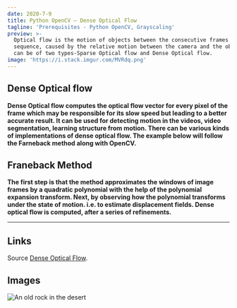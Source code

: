 ```yaml
---
date: 2020-7-9
title: Python OpenCV – Dense Optical Flow
tagline: 'Prerequisites - Python OpenCV, Grayscaling'
preview: >-
  Optical flow is the motion of objects between the consecutive frames of the
  sequence, caused by the relative motion between the camera and the object. It
  can be of two types-Sparse Optical flow and Dense Optical flow.
image: 'https://i.stack.imgur.com/MVRdq.png'
---
```


## Dense Optical flow

**Dense Optical flow computes the optical flow vector for every pixel of the frame which may be responsible for its slow speed but leading to a better accurate result. It can be used for detecting motion in the videos, video segmentation, learning structure from motion. There can be various kinds of implementations of dense optical flow. The example below will follow the Farneback method along with OpenCV.**

## Franeback Method

**The first step is that the method approximates the windows of image frames by a quadratic polynomial with the help of the polynomial expansion transform. Next, by observing how the polynomial transforms under the state of motion. i.e. to estimate displacement fields. Dense optical flow is computed, after a series of refinements.**

---

## Links

Source [Dense Optical Flow](https://www.geeksforgeeks.org/python-opencv-dense-optical-flow/?ref=lbp).

## Images

![An old rock in the desert](https://i.stack.imgur.com/MVRdq.png)
